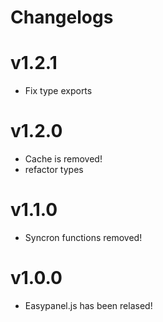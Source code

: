# Changelogs

# v1.2.1

- Fix type exports

# v1.2.0

- Cache is removed!
- refactor types

# v1.1.0

- Syncron functions removed!

# v1.0.0

- Easypanel.js has been relased!
